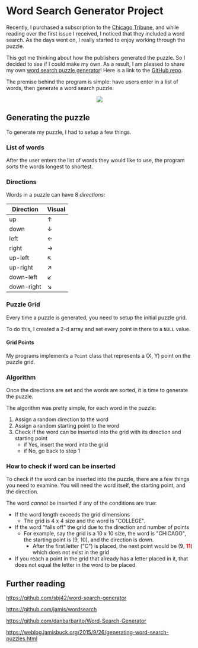 # Word Search Generator Project
Recently, I purchased a subscription to the [Chicago Tribune](https://www.chicagotribune.com/), and while reading over the first issue I received, I noticed that they included a word search. As the days went on, I really started to enjoy working through the puzzle. 

This got me thinking about how the publishers generated the puzzle. So I decided to see if I could make my own. As a result, I am pleased to share my own [word search puzzle generator](https://ryanrickgauer.com/word-search/index.html)! Here is a link to the [GitHub repo](https://github.com/rrickgauer/word-search-generator). 

The premise behind the program is simple: have users enter in a list of words, then generate a word search puzzle.

<p align="center">
  <img src="https://i0.wp.com/ahhc-1.com/blog/wp-content/uploads/2020/02/coronavirus-word-search-puzzle-featured.png?fit=350%2C182&ssl=1">
</p>

## Generating the puzzle

To generate my puzzle, I had to setup a few things.


### List of words

After the user enters the list of words they would like to use, the program sorts the words longest to shortest.

### Directions

Words in a puzzle can have 8 *directions*:

Direction | Visual
--- | ---
up | &uarr;
down | &darr;
left | &larr;
right | &rarr;
up-left | &nwarr;
up-right | &nearr;
down-left | &swarr;
down-right | &searr;


### Puzzle Grid

Every time a puzzle is generated, you need to setup the initial puzzle grid. 

To do this, I created a 2-d array and set every point in there to a `NULL` value.

#### Grid Points

My programs implements a `Point` class that represents a (X, Y) point on the puzzle grid.

### Algorithm

Once the directions are set and the words are sorted, it is time to generate the puzzle.

The algorithm was pretty simple, for each word in the puzzle:

1. Assign a random direction to the word
2. Assign a random starting point to the word
3. Check if the word can be inserted into the grid with its direction and starting point
    * if Yes, insert the word into the grid
    * if No, go back to step 1

### How to check if word can be inserted

To check if the word can be inserted into the puzzle, there are a few things you need to examine. You will need the word itself, the starting point, and the direction.

The word *cannot* be inserted if any of the conditions are true:

* If the word length exceeds the grid dimensions
  * The grid is 4 x 4 size and the word is "COLLEGE".
* If the word "falls off" the grid due to the direction and number of points
  * For example, say the grid is a 10 x 10 size, the word is "CHICAGO", the starting point is (9, 10), and the direction is down.
    * After the first letter ("C") is placed, the next point would be (9, <span style="color: red;"><b>11</b></span>) which does not exist in the grid
* If you reach a point in the grid that already has a letter placed in it, that does not equal the letter in the word to be placed

## Further reading

https://github.com/sbj42/word-search-generator

https://github.com/jamis/wordsearch

https://github.com/danbarbarito/Word-Search-Generator

https://weblog.jamisbuck.org/2015/9/26/generating-word-search-puzzles.html